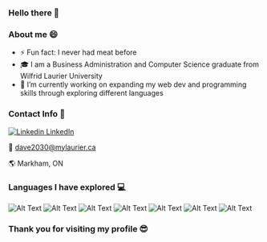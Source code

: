 ### Hello there 👋
### About me :smile:
- ⚡ Fun fact: I never had meat before
- :mortar_board: I am a Business Administration and Computer Science graduate from Wilfrid Laurier University
- 🔭 I’m currently working on expanding my web dev and programming skills through exploring different languages


### Contact Info 🙌

[![Linkedin](https://i.stack.imgur.com/gVE0j.png) LinkedIn](https://www.linkedin.com/in/shyam-dave-7606b5164/)
&nbsp;

:email: dave2030@mylaurier.ca

:earth_americas: Markham, ON

### Languages I have explored 💻
![Alt Text](https://github.com/abranhe/programming-languages-logos/blob/master/src/c/c_64x64.png?raw=true)
![Alt Text](https://github.com/abranhe/programming-languages-logos/blob/master/src/java/java_64x64.png?raw=true)
![Alt Text](https://github.com/abranhe/programming-languages-logos/blob/master/src/python/python_64x64.png?raw=true)
![Alt Text](https://github.com/abranhe/programming-languages-logos/blob/master/src/csharp/csharp_64x64.png?raw=true)
![Alt Text](https://github.com/abranhe/programming-languages-logos/blob/master/src/r/r_64x64.png?raw=true)
![Alt Text](https://github.com/abranhe/programming-languages-logos/blob/master/src/typescript/typescript_64x64.png?raw=true)
![Alt Text](https://github.com/abranhe/programming-languages-logos/blob/master/src/javascript/javascript_64x64.png?raw=true)


### Thank you for visiting my profile :sunglasses:




<!--
**dave2030/dave2030** is a ✨ _special_ ✨ repository because its `README.md` (this file) appears on your GitHub profile.

Here are some ideas to get you started:

- 🔭 I’m currently working on ...
- 🌱 I’m currently learning ...
- 👯 I’m looking to collaborate on ...
- 🤔 I’m looking for help with ...
- 💬 Ask me about ...
- 📫 How to reach me: ...
- 😄 Pronouns: ...
- ⚡ Fun fact: ...
-->
